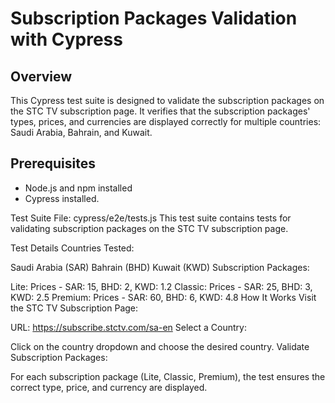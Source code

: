 # Subscription Packages Validation with Cypress

## Overview

This Cypress test suite is designed to validate the subscription packages on the STC TV subscription page. 
It verifies that the subscription packages' types, prices, and currencies are displayed correctly for multiple countries: Saudi Arabia, Bahrain, and Kuwait.

## Prerequisites

- Node.js and npm installed
- Cypress installed.

Test Suite
File: cypress/e2e/tests.js
This test suite contains tests for validating subscription packages on the STC TV subscription page.

Test Details
Countries Tested:

Saudi Arabia (SAR)
Bahrain (BHD)
Kuwait (KWD)
Subscription Packages:

Lite: Prices - SAR: 15, BHD: 2, KWD: 1.2
Classic: Prices - SAR: 25, BHD: 3, KWD: 2.5
Premium: Prices - SAR: 60, BHD: 6, KWD: 4.8
How It Works
Visit the STC TV Subscription Page:

URL: https://subscribe.stctv.com/sa-en
Select a Country:

Click on the country dropdown and choose the desired country.
Validate Subscription Packages:

For each subscription package (Lite, Classic, Premium), the test ensures the correct type, price, and currency are displayed.

